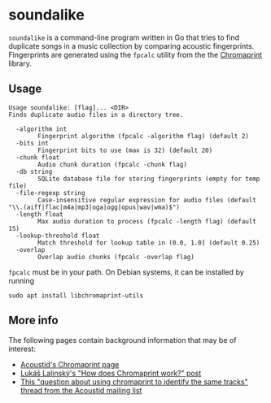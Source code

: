 # soundalike

`soundalike` is a command-line program written in Go that tries to find
duplicate songs in a music collection by comparing acoustic fingerprints.
Fingerprints are generated using the `fpcalc` utility from the the [Chromaprint]
library.

[Chromaprint]: https://github.com/acoustid/chromaprint

## Usage

```
Usage soundalike: [flag]... <DIR>
Finds duplicate audio files in a directory tree.

  -algorithm int
        Fingerprint algorithm (fpcalc -algorithm flag) (default 2)
  -bits int
        Fingerprint bits to use (max is 32) (default 20)
  -chunk float
        Audio chunk duration (fpcalc -chunk flag)
  -db string
        SQLite database file for storing fingerprints (empty for temp file)
  -file-regexp string
        Case-insensitive regular expression for audio files (default "\\.(aiff|flac|m4a|mp3|oga|ogg|opus|wav|wma)$")
  -length float
        Max audio duration to process (fpcalc -length flag) (default 15)
  -lookup-threshold float
        Match threshold for lookup table in (0.0, 1.0] (default 0.25)
  -overlap
        Overlap audio chunks (fpcalc -overlap flag)
```

`fpcalc` must be in your path. On Debian systems, it can be installed by running
```
sudo apt install libchromaprint-utils
```

## More info

The following pages contain background information that may be of interest:

*   [Acoustid's Chromaprint page](https://acoustid.org/chromaprint)
*   [Lukáš Lalinský's "How does Chromaprint work?" post](https://oxygene.sk/2011/01/how-does-chromaprint-work/)
*   [This "question about using chromaprint to identify the same tracks" thread from the Acoustid mailing list](https://groups.google.com/g/acoustid/c/C3EHIkZVpZI/m/Zd2qdOKRNzkJ)
